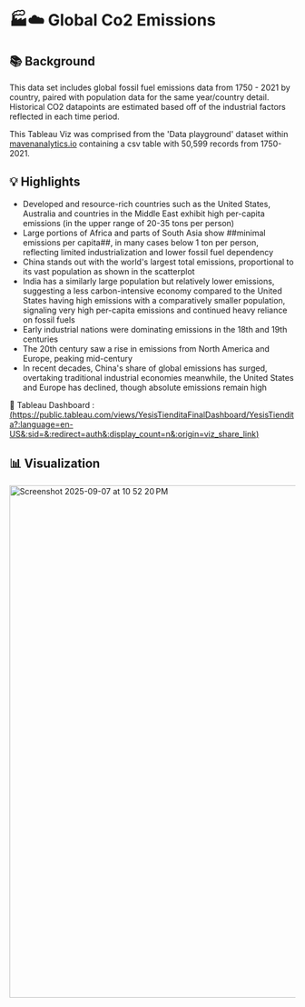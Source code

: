 # 🏭☁️ Global Co2 Emissions

## 📚 Background

This data set includes global fossil fuel emissions data from 1750 - 2021 by country, paired with population data for the same year/country detail. Historical CO2 datapoints are estimated based off of the industrial factors reflected in each time period.

This Tableau Viz was comprised from the 'Data playground' dataset within [mavenanalytics.io](https://mavenanalytics.io/) containing a csv table with 50,599 records from 1750-2021. 

## 💡 Highlights

- Developed and resource-rich countries such as the United States, Australia and countries in the Middle East exhibit high per-capita emissions (in the upper range of 20-35 tons per person)
- Large portions of Africa and parts of South Asia show ##minimal emissions per capita##, in many cases below 1 ton per person, reflecting limited industrialization and lower fossil fuel dependency
- China stands out with the world's largest total emissions, proportional to its vast population as shown in the scatterplot
- India has a similarly large population but relatively lower emissions, suggesting a less carbon-intensive economy compared to the United States having high emissions with a comparatively smaller population, signaling very high per-capita emissions and continued heavy reliance on fossil fuels
- Early industrial nations were dominating emissions in the 18th and 19th centuries
- The 20th century saw a rise in emissions from North America and Europe, peaking mid-century
- In recent decades, China's share of global emissions has surged, overtaking traditional industrial economies meanwhile, the United States and Europe has declined, though absolute emissions remain high

📍 Tableau Dashboard : [(https://public.tableau.com/views/YesisTienditaFinalDashboard/YesisTiendita?:language=en-US&:sid=&:redirect=auth&:display_count=n&:origin=viz_share_link)](https://public.tableau.com/app/profile/jose.aguilar8390/viz/GlobalCO2EmissionsProject_17555432876070/GlobalCO2Emissions)

## 📊 Visualization

<img width="1290" height="902" alt="Screenshot 2025-09-07 at 10 52 20 PM" src="https://github.com/user-attachments/assets/e403ba69-5b5e-45a7-89f3-6d787e9aed92" />
